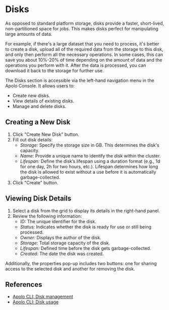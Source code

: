 # Disks

As opposed to standard platform storage, disks provide a faster, short-lived, non-partitioned space for jobs. This makes disks perfect for manipulating large amounts of data.

For example, if there's a large dataset that you need to process, it's better to create a disk, upload all of the required data from the storage to this disk, and only then perform all the necessary operations. In some cases, this can save you about 10%-20% of time depending on the amount of data and the operations you perform with it. After the data is processed, you can download it back to the storage for further use.

The Disks section is accessible via the left-hand navigation menu in the Apolo Console. It allows users to:

* Create new disks.
* View details of existing disks.
* Manage and delete disks.

## Creating a New Disk

1. Click "Create New Disk" button.
2. Fill out disk details:
   * _Storage:_ Specify the storage size in GB. This determines the disk's capacity.
   * _Name:_ Provide a unique name to identify the disk within the cluster.
   * _Lifespan:_ Define the disk’s lifespan using a duration format (e.g., 1d for one day, 2h for two hours, etc.). Lifespan determines how long the disk is allowed to exist without a use before it is automatically garbage-collected.
3. Click "Create" button.

## Viewing Disk Details

1. Select a disk from the grid to display its details in the right-hand panel.
2. Review the following information:
   * _ID:_ The unique identifier for the disk.
   * _Status:_ Indicates whether the disk is ready for use or still being processed.
   * _Owner:_ Displays the author of the disk.
   * _Storage:_ Total storage capacity of the disk.
   * _Lifespan:_ Defined time before the disk gets garbage-collected.
   * _Created:_ The date the disk was created.

Additionally, the properties pop-up includes two buttons: one for sharing access to the selected disk and another for removing the disk.

## References

* [Apolo CLI: Disk management](https://app.gitbook.com/s/-MOkWy7dB5MDbkSII8iF/commands/disk)
* [Apolo CLI: Disk usage](https://app.gitbook.com/s/-MOkWy7dB5MDbkSII8iF/commands/job#run)
